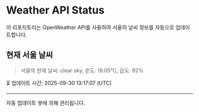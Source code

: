 
# Weather API Status

이 리포지토리는 OpenWeather API를 사용하여 서울의 날씨 정보를 자동으로 업데이트합니다.

## 현재 서울 날씨
> 서울의 현재 날씨: clear sky, 온도: 19.05°C, 습도: 92%

⏳ 업데이트 시간: 2025-09-30 13:17:07 (UTC)

---
자동 업데이트 봇에 의해 관리됩니다.

